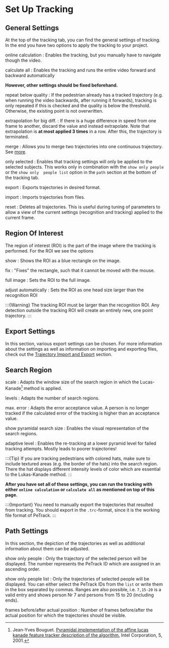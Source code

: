 # Set Up Tracking

## General Settings

At the top of the tracking tab, you can find the general 
settings of tracking. In the end you have two 
options to 
apply the tracking to your project.

online calculation
: Enables the tracking, but you manually have to navigate 
though the video.

calculate all
: Enables the tracking and runs the entire video 
forward and backward automatically

**However, other settings should be fixed beforehand.**

repeat below quality 
: If the pedestrian already has a tracked trajectory (e.g.
when running the video backwards, after running it forwards), tracking is only
repeated if this is checked and the quality is below the threshold. Otherwise,
the existing point is not overwritten.

extrapolation for big diff.
: If there is a huge difference in speed from one
frame to another, discard the value and instead extrapolate. Note that
extrapolation is **at most applied 3 times** in a row. After this, the
trajectory is terminated.

merge
: Allows you to merge two trajectories into one 
continuous trajectory. See [more](/correction/correction-workflow.md).

only selected
: Enables that tracking settings will only be applied to 
the selected subjects. This works only in combination 
with the `show only people` or the `show only 
people list` option in the `path` section at the 
bottom of the tracking tab.


export
: Exports trajectories in desired 
format.

import
: Imports trajectories from files.

reset 
: Deletes all trajectories. This is useful during tuning of parameters to
allow a view of the current settings (recognition and tracking) applied to the
current frame.

## Region Of Interest

The region of interest (ROI) is the part of the image 
where the tracking is performed. For the ROI we see the 
options

show
: Shows the ROI as a blue rectangle on the image.

fix
: "Fixes" the rectangle, such that it cannot be moved 
with the mouse.

full image
: Sets the ROI to the full image.

adjust automatically
: Sets the ROI as one head size larger than the 
recognition ROI

:::{Warning}
The tracking ROI must be larger than the recognition ROI.
Any detection outside the tracking ROI will create an 
entirely new, one point trajectory.
:::

## Export Settings

In this section, various export settings can be chosen.
For more information about the settings as well as 
information on importing and exporting files, check out the 
[Trajectory Import and Export](/export/trajectory.md) section.


## Search Region

scale
: Adapts the window size of the search region in which the 
Lucas-Kanade[^1] method is applied.
[^1]: Jean-Yves Bouguet. [Pyramidal implementation of the affine lucas kanade feature tracker description of the algorithm.](https://www.semanticscholar.org/paper/Pyramidal-implementation-of-the-lucas-kanade-Bouguet/b7c23b6c391af773821d66b2f9f7625db66e4e29?utm_source=direct_link) Intel Corporation, 5, 2001.

levels
: Adapts the number of search regions.

max. error
: Adapts the error acceptance value. A person is no longer 
tracked if the calculated error of the tracking is higher 
than an acceptance value.

show pyramidal search size
: Enables the visual representation of the search regions.

adaptive level
: Enables the re-tracking at a lower pyramid level for failed 
tracking attempts. Mostly leads to poorer trajectories!

:::{Tip}
If you are tracking pedestrians with colored hats, make sure 
to include textured areas (e.g. the border of the hats) into 
the search region. There the hat displays different intensity 
levels of color which are essential to the Lukas-Kanade method.
:::


**After you have set all of these settings, you can 
run the tracking with either `online calculation` or 
`calculate all` as mentioned on top of this page.**

:::{Important}
You need to manually export the trajectories that resulted from tracking. You should export in the `.trc`-format, since it is the working file format of PeTrack.
:::

## Path Settings

In this section, the depiction of the trajectories as well as 
additional information about them can be adjusted.

show only people
: Only the trajectory of the selected person will be 
displayed. The number represents the PeTrack ID which are 
assigned in an ascending order.

show only people list
: Only the trajectories of selected people will be displayed. 
You can either select the PeTrack IDs from the `list` or 
write them in the box separated by commas. Ranges are also possible,
i.e. `7,15-20` is a valid entry and shows person Nr 7 and persons
from 15 to 20 (including ends).

frames before/after actual position
: Number of frames before/after the actual position for which 
the trajectories should be visible.